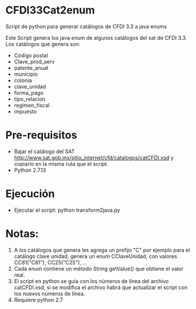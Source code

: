 # CFDI33Cat2enum
Script de python para generar catálogos de CFDI 3.3 a java enums

Este Script genera los java enum de algunos catálogos del sat de CFDI 3.3. Los catálogos que genera son:

- Código postal
- Clave_prod_serv
- patente_anual
- municipio
- colonia
- clave_unidad
- forma_pago
- tipo_relacion
- regimen_fiscal
- impuesto

# Pre-requisitos
- Bajar el catálogo del SAT http://www.sat.gob.mx/sitio_internet/cfd/catalogos/catCFDI.xsd y copiarlo en la misma ruta que el script.
- Python 2.7.13

# Ejecución
- Ejecutar el script: 
   python transform2java.py

# Notas:
1. A los catálogos que genera les agrega un prefijo "C" por ejemplo para el catálogo clave unidad, genera un enum CClaveUnidad,
   con valores CC81("C81"), CC25("C25"), ...
2. Cada enum contiene un método String getValue() que obtiene el valor real.
3. El script en python se guía con los números de línea del archivo catCFDI.xsd, si se modifica el archivo habrá que actualizar el script
   con los nuevos números de línea.
4. Requiere python 2.7
